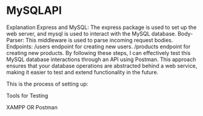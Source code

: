 # MySQLAPI

Explanation
Express and MySQL: The express package is used to set up the web server, and mysql is used to interact with the MySQL database.
Body-Parser: This middleware is used to parse incoming request bodies.
Endpoints:
/users endpoint for creating new users.
/products endpoint for creating new products.
By following these steps, I can effectively test this MySQL database interactions through an API using Postman. This approach ensures that your database operations are abstracted behind a web service, making it easier to test and extend functionality in the future.


This is the process of setting up:

Tools for Testing

XAMPP OR Postman
